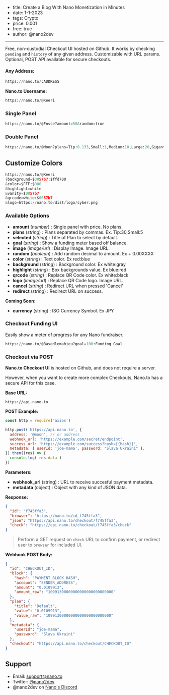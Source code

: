
- title: Create a Blog With Nano Monetization in Minutes
- date: 1-1-2023
- tags: Crypto
- price: 0.001
- free: true
- author: @nano2dev

-----

Free, non-custodial Checkout UI hosted on Github. It works by checking ```pending``` and ```history``` of any given address. Customizable with URL params. Optional, POST API available for secure checkouts.

#### Any Address:

```python
https://nano.to/:ADDRESS
```

**Nano.to Username:**
```python
https://nano.to/@Keeri
```

### Single Panel

```python
https://nano.to/@Fosse?amount=50&random=true
```


### Double Panel

```python
https://nano.to/@Moon?plans=Tip:0.133,Small:1,Medium:10,Large:20,Gigantic:100
```


## Customize Colors

```python
https://nano.to/@Keeri
?background=$0057b7:$ffd700
&color=$FFF:$000
&highlight=white
&vanity=$0057b7
&qrcode=white:$0057b7
&logo=https://nano.to/dist/logo/cyber.png
```

### Available Options

- **amount** (*number*) : Single panel with price. No plans.
- **plans** (*string*) : Plans separated by commas. Ex. Tip:30,Small:5
- **selected** (*string*) : Title of Plan to select by default.
- **goal** (*string*) : Show a funding meter based off balance.
- **image** (*image/url*) : Display Image. Image URL.
- **random** (*boolean*) : Add random decimal to amount. Ex + 0.00XXXX
- **color** (*string*) : Text color. Ex red:blue
- **background** (*string*) : Background color. Ex white:gray
- **highlight** (*string*) : Box backgrounds value. Ex blue:red
- **qrcode** (*string*) : Replace QR Code color. Ex white:black
- **logo** (*image/url*) : Replace QR Code logo. Image URL.
- **cancel** (*string*) : Redirect URL when pressed 'Cancel'
- **redirect** (*string*) : Redirect URL on success.

**Coming Soon:**
- **currency** (string) : ISO Currency Symbol. Ex JPY

### Checkout Funding UI

Easily show a meter of progress for any Nano fundraiser. 

```python
https://nano.to/@Basedlemahieu?goal=100:Funding Goal
```

### Checkout via POST

**Nano.to Checkout UI** is hosted on Github, and does not require a server. 

However, when you want to create more complex Checkouts, Nano.to has a secure API for this case.

**Base URL:**

```
https://api.nano.to
```

**POST Example:**

```js
const http = require('axios')

http.post('https://api.nano.to', {
  address: '@moon', // or address
  webhook_url: 'https://example.com/secret/endpoint',
  success_url: 'https://example.com/success?hash={{hash}}',
  metadata: { userId: 'joe-mama', password: "Slava Ukraini" },
}).then((res) => {
  console.log( res.data )
})
```

**Parameters:**

- **webhook_url** (string) : URL to receive succesful payment metadata.
- **metadata** (object) : Object with any kind of JSON data.


**Response:**

```json
{
  "id": "f745ffa3",
  "browser": "https://nano.to/id_f745ffa3",
  "json": "https://api.nano.to/checkout/f745ffa3",
  "check": "https://api.nano.to/checkout/f745ffa3/check"
}
```

> Perform a GET request on ```check``` URL to confirm payment, or redirect user to ```browser``` for included UI.
 
**Webhook POST Body:**

```json
{
  "id": "CHECKOUT_ID",
  "block": {
    "hash": "PAYMENT_BLOCK_HASH",
    "account": "SENDER_ADDRESS",
    "amount": "0.0109913",
    "amount_raw": "10991300000000000000000000000"
  },
  "plan": {
    "title": "Default",
    "value": "0.0109913",
    "value_raw": "10991300000000000000000000000"
  },
  "metadata": {
    "userId": "joe-mama",
    "password": "Slava Ukraini"
  },
  "checkout": "https://api.nano.to/checkout/CHECKOUT_ID"
}
```

## Support

- Email: support@nano.to
- Twitter: [@nano2dev](https://twitter.com/nano2dev)
- @nano2dev on [Nano's Discord](https://discord.com/invite/RNAE2R9) 
